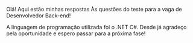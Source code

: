 Olá! Aqui estão minhas respostas Às questões do teste para a vaga de Desenvolvedor Back-end!

A linguagem de programação utilizada foi o .NET C#.
Desde já agradeço pela oportunidade e espero passar para a próxima fase!
